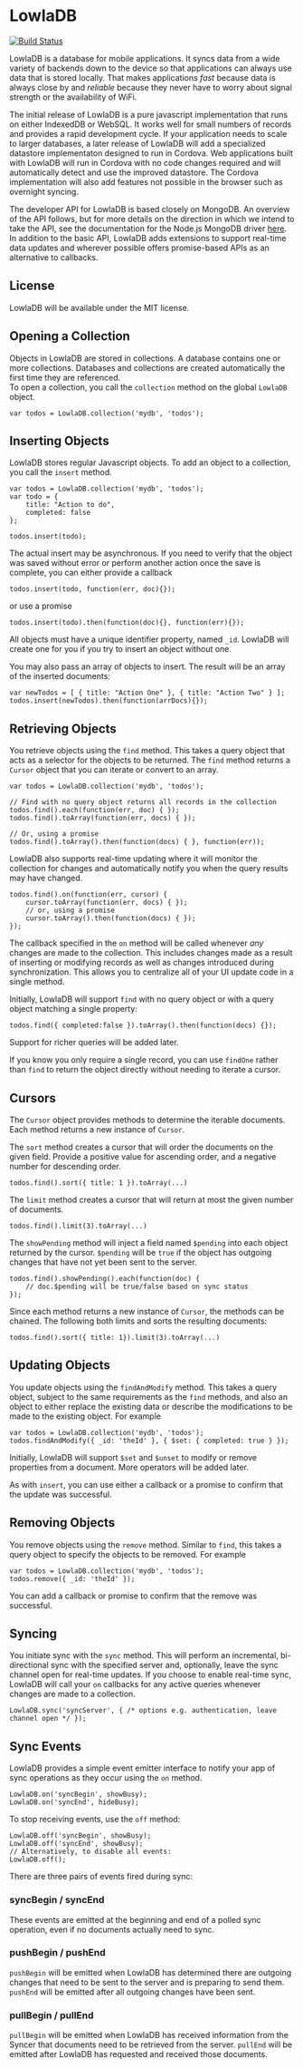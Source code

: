 # LowlaDB #

[![Build Status](https://travis-ci.org/lowla/lowladb.svg)](https://travis-ci.org/lowla/lowladb)

LowlaDB is a database for mobile applications. It syncs data from a wide variety of backends down to the device so that applications can always use data that is stored locally. That makes applications *fast* because data is always close by and *reliable* because they never have to worry about signal strength or the availability of WiFi.

The initial release of LowlaDB is a pure javascript implementation that runs on either IndexedDB or WebSQL. It works well for small numbers of records and provides a rapid development cycle. If your application needs to scale to larger databases, a later release of LowlaDB will add a specialized datastore implementaton designed to run in Cordova. Web applications built with LowlaDB will run in Cordova with no code changes required and will automatically detect and use the improved datastore. The Cordova implementation will also add features not possible in the browser such as overnight syncing.

The developer API for LowlaDB is based closely on MongoDB. An overview of the API follows, but for more details on the direction in which we intend to take the API, see the documentation for the Node.js MongoDB driver [here](http://mongodb.github.io/node-mongodb-native/index.html). In addition to the basic API, LowlaDB adds extensions to support real-time data updates and wherever possible offers promise-based APIs as an alternative to callbacks.

## License ##
LowlaDB will be available under the MIT license.

## Opening a Collection ##
Objects in LowlaDB are stored in collections. A database contains one or more collections. Databases and collections are created automatically the first time they are referenced.  
To open a collection, you call the `collection` method on the global `LowlaDB` object.

    var todos = LowlaDB.collection('mydb', 'todos');
	
## Inserting Objects ##
LowlaDB stores regular Javascript objects. To add an object to a collection, you call the `insert` method.

    var todos = LowlaDB.collection('mydb', 'todos');
	var todo = {
	    title: "Action to do",
	    completed: false
	};
	
	todos.insert(todo);

The actual insert may be asynchronous. If you need to verify that the object was saved without error or perform another action once the save is complete, you can either provide a callback

    todos.insert(todo, function(err, doc){});

or use a promise

    todos.insert(todo).then(function(doc){}, function(err){});

All objects must have a unique identifier property, named `_id`. LowlaDB will create one for you if you try to insert an object without one.

You may also pass an array of objects to insert.  The result will be an array of the inserted documents:

	var newTodos = [ { title: "Action One" }, { title: "Action Two" } ];
	todos.insert(newTodos).then(function(arrDocs){});

## Retrieving Objects ##
You retrieve objects using the `find` method. This takes a query object that acts as a selector for the objects to be returned. The `find` method returns a `Cursor` object that you can iterate or convert to an array.

    var todos = LowlaDB.collection('mydb', 'todos');

	// Find with no query object returns all records in the collection
	todos.find().each(function(err, doc) { });
	todos.find().toArray(function(err, docs) { });
	
	// Or, using a promise
	todos.find().toArray().then(function(docs) { }, function(err));
	
LowlaDB also supports real-time updating where it will monitor the collection for changes and automatically notify you when the query results may have changed.
	
	todos.find().on(function(err, cursor) { 
	    cursor.toArray(function(err, docs) { });
	    // or, using a promise
	    cursor.toArray().then(function(docs) { });
	});
    

The callback specified in the `on` method will be called whenever *any* changes are made to the collection. This includes changes made as a result of inserting or modifying records as well as changes introduced during synchronization. This allows you to centralize all of your UI update code in a single method.

Initially, LowlaDB will support `find` with no query object or with a query object matching a single property:

    todos.find({ completed:false }).toArray().then(function(docs) {});

Support for richer queries will be added later.

If you know you only require a single record, you can use `findOne` rather than `find` to return the object directly without needing to iterate a cursor.

## Cursors ##

The `Cursor` object provides methods to determine the iterable documents.  Each method returns a new instance of `Cursor`.

The `sort` method creates a cursor that will order the documents on the given field.  Provide a positive value for ascending order, and a negative number for descending order.

    todos.find().sort({ title: 1 }).toArray(...)

The `limit` method creates a cursor that will return at most the given number of documents. 

    todos.find().limit(3).toArray(...)

The `showPending` method will inject a field named `$pending` into each object returned by the cursor.  `$pending` will be `true` if the object has outgoing changes that have not yet been sent to the server.

	todos.find().showPending().each(function(doc) {
		// doc.$pending will be true/false based on sync status
	});

Since each method returns a new instance of `Cursor`, the methods can be chained.  The following both limits and sorts the resulting documents:

    todos.find().sort({ title: 1}).limit(3).toArray(...)
    
## Updating Objects ##
You update objects using the `findAndModify` method. This takes a query object, subject to the same requirements as the `find` methods, and also an object to either replace the existing data or describe the modifications to be made to the existing object. For example

    var todos = LowlaDB.collection('mydb', 'todos');
	todos.findAndModify({ _id: 'theId' }, { $set: { completed: true } });

Initially, LowlaDB will support `$set` and `$unset` to modify or remove properties from a document. More operators will be added later.

As with `insert`, you can use either a callback or a promise to confirm that the update was successful.

## Removing Objects ##
You remove objects using the `remove` method. Similar to `find`, this takes a query object to specify the objects to be removed. For example

    var todos = LowlaDB.collection('mydb', 'todos');
	todos.remove({ _id: 'theId' });

You can add a callback or promise to confirm that the remove was successful.

## Syncing ##
You initiate sync with the `sync` method. This will perform an incremental, bi-directional sync with the specified server and, optionally, leave the sync channel open for real-time updates. If you choose to enable real-time sync, LowlaDB will call your `on` callbacks for any active queries whenever changes are made to a collection.

    LowlaDB.sync('syncServer', { /* options e.g. authentication, leave channel open */ });

## Sync Events ##
LowlaDB provides a simple event emitter interface to notify your app of sync operations as they occur using the `on` method.

	LowlaDB.on('syncBegin', showBusy);
	LowlaDB.on('syncEnd', hideBusy);

To stop receiving events, use the `off` method:

	LowlaDB.off('syncBegin', showBusy);
	LowlaDB.off('syncEnd', showBusy);
	// Alternatively, to disable all events:
	LowlaDB.off();

There are three pairs of events fired during sync:

### syncBegin / syncEnd ###
These events are emitted at the beginning and end of a polled sync operation, even if no documents actually need to sync.

### pushBegin / pushEnd ###
`pushBegin` will be emitted when LowlaDB has determined there are outgoing changes that need to be sent to the server and is preparing to send them.  `pushEnd` will be emitted after all outgoing changes have been sent.

### pullBegin / pullEnd ###
`pullBegin` will be emitted when LowlaDB has received information from the Syncer that documents need to be retrieved from the server.  `pullEnd` will be emitted after LowlaDB has requested and received those documents.


